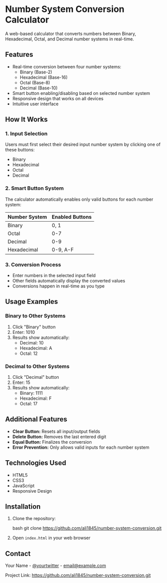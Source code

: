 # Number System Conversion Calculator

A web-based calculator that converts numbers between Binary, Hexadecimal, Octal, and Decimal number systems in real-time.

## Features

- Real-time conversion between four number systems:
  - Binary (Base-2)
  - Hexadecimal (Base-16)
  - Octal (Base-8)
  - Decimal (Base-10)
- Smart button enabling/disabling based on selected number system
- Responsive design that works on all devices
- Intuitive user interface

## How It Works

### 1. Input Selection
Users must first select their desired input number system by clicking one of these buttons:
- Binary
- Hexadecimal
- Octal
- Decimal

### 2. Smart Button System
The calculator automatically enables only valid buttons for each number system:

| Number System | Enabled Buttons |
|--------------|-----------------|
| Binary       | 0, 1           |
| Octal        | 0-7            |
| Decimal      | 0-9            |
| Hexadecimal  | 0-9, A-F       |

### 3. Conversion Process
- Enter numbers in the selected input field
- Other fields automatically display the converted values
- Conversions happen in real-time as you type

## Usage Examples

### Binary to Other Systems
1. Click "Binary" button
2. Enter: 1010
3. Results show automatically:
   - Decimal: 10
   - Hexadecimal: A
   - Octal: 12

### Decimal to Other Systems
1. Click "Decimal" button
2. Enter: 15
3. Results show automatically:
   - Binary: 1111
   - Hexadecimal: F
   - Octal: 17

## Additional Features

- **Clear Button:** Resets all input/output fields
- **Delete Button:** Removes the last entered digit
- **Equal Button:** Finalizes the conversion
- **Error Prevention:** Only allows valid inputs for each number system

## Technologies Used

- HTML5
- CSS3
- JavaScript
- Responsive Design

## Installation

1. Clone the repository:
   
    bash
    git clone https://github.com/ali1845/number-system-conversion.git
   
3. Open `index.html` in your web browser

## Contact

Your Name - [@yourtwitter](https://twitter.com/yourtwitter) - email@example.com

Project Link: https://github.com/ali1845/number-system-conversion.git
